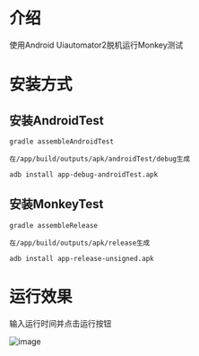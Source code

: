 # 介绍

使用Android Uiautomator2脱机运行Monkey测试

# 安装方式

## 安装AndroidTest
```
gradle assembleAndroidTest

在/app/build/outputs/apk/androidTest/debug生成

adb install app-debug-androidTest.apk
```

## 安装MonkeyTest
```
gradle assembleRelease

在/app/build/outputs/apk/release生成

adb install app-release-unsigned.apk
```

# 运行效果

输入运行时间并点击运行按钮

![image](run.gif)


